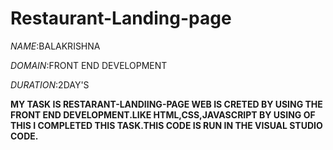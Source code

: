 # Restaurant-Landing-page
*NAME*:BALAKRISHNA

*DOMAIN*:FRONT END DEVELOPMENT

*DURATION*:2DAY'S

**MY TASK IS RESTARANT-LANDIING-PAGE WEB IS CRETED BY USING THE FRONT END DEVELOPMENT.LIKE HTML,CSS,JAVASCRIPT BY USING OF THIS I COMPLETED THIS TASK.THIS CODE IS RUN IN THE VISUAL STUDIO CODE.**
